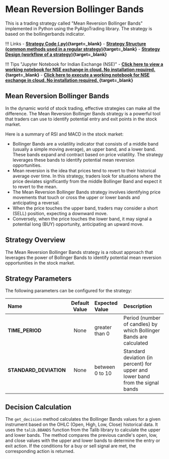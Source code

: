 # Mean Reversion Bollinger Bands
This is a trading strategy called "Mean Reversion Bollinger Bands" implemented in Python using the PyAlgoTrading library. The strategy is based on the bollingerbands indicator.

!!! Links
    - **[Strategy Code (.py)](https://github.com/algobulls/pyalgostrategypool/blob/master/pyalgostrategypool/mean_reversion_bollinger_bands.py){target=_blank}**
    - **[Strategy Structure (common methods used in a regular strategy)](common_regular_strategy.md){target=_blank}**
    - **[Strategy Design (workflow of a strategy)](../pyalgotrad/structure.md){target=_blank}**

!!! Tips "Jupyter Notebook for Indian Exchange (NSE)"
    - **[Click here to view a working notebook for NSE exchange in cloud. No installation required. ](https://nbviewer.org/github/algobulls/pyalgotrading/blob/master/jupyter/nse_equity/mean_reversion_bollinger_bands.ipynb){target=_blank}**
    - **[Click here to execute a working notebook for NSE exchange in cloud. No installation required. ](https://mybinder.org/v2/gh/algobulls/pyalgotrading/fe289cc5d5df69e7b87b930cce110326645cd99d?urlpath=lab%2Ftree%2Fjupyter%2Fnse_equity%2Fmean_reversion_bollinger_bands.ipynb){target=_blank}**
    
## Mean Reversion Bollinger Bands
In the dynamic world of stock trading, effective strategies can make all the difference. The Mean Reversion Bollinger Bands strategy is a powerful tool that traders can use to identify potential entry and exit points in the stock market.

Here is a summary of RSI and MACD in the stock market:
- Bollinger Bands are a volatility indicator that consists of a middle band (usually a simple moving average), an upper band, and a lower band. These bands expand and contract based on price volatility. The strategy leverages these bands to identify potential mean reversion opportunities.
- Mean reversion is the idea that prices tend to revert to their historical average over time. In this strategy, traders look for situations where the price deviates significantly from the middle Bollinger Band and expect it to revert to the mean.
- The Mean Reversion Bollinger Bands strategy involves identifying price movements that touch or cross the upper or lower bands and anticipating a reversal. 
- When the price touches the upper band, traders may consider a short (SELL) position, expecting a downward move.
- Conversely, when the price touches the lower band, it may signal a potential long (BUY) opportunity, anticipating an upward move.

## Strategy Overview
The Mean Reversion Bollinger Bands strategy is a robust approach that leverages the power of Bollinger Bands to identify potential mean reversion opportunities in the stock market.

## Strategy Parameters
The following parameters can be configured for the strategy:

| Name                   |  Default Value  | Expected Value   | Description                                                                    |
|:-----------------------|:---------------:|:-----------------|:-------------------------------------------------------------------------------|
| **TIME_PERIOD**        |      None       | greater than 0   | Period (number of candles) by which Bollinger Bands are calculated             |
| **STANDARD_DEVIATION** |      None       | between 0 to 10  | Standard deviation (in percent) for upper and lower band from the signal bands |

## Decision Calculation

The `get_decision` method calculates the Bollinger Bands values for a given instrument based on the OHLC (Open, High, Low, Close) historical data. It uses the `talib.BBANDS` function from the Talib library to calculate the upper and lower bands. The method compares the previous candle's open, low, and close values with the upper and lower bands to determine the entry or exit action. If the conditions for a buy or sell signal are met, the corresponding action is returned.